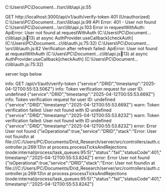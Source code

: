 C:\Users\PC\Document…t\src\lib\api.js:55

GET http://localhost:3000/api/v1/auth/verify-token 401 (Unauthorized)
C:\Users\PC\Document…t\src\lib\api.js:99
API Error: 401 - User not found
C:\Users\PC\Document…\src\lib\api.js:103
Error in requestWithAuth: ApiError: User not found
at requestWithAuth (C:\Users\PC\Document…c\lib\api.js:100:13)
at async AuthProvider.useCallback[checkAuth] (C:\Users\PC\Document…c\lib\auth.js:75:32)
C:\Users\PC\Document…\src\lib\auth.js:82
Verification after refresh failed: ApiError: User not found
at requestWithAuth (C:\Users\PC\Document…c\lib\api.js:100:13)
at async AuthProvider.useCallback[checkAuth] (C:\Users\PC\Document…c\lib\auth.js:75:32)

server logs below

info: GET /api/v1/auth/verify-token {"service":"DRID","timestamp":"2025-04-12T00:55:53.506Z"}
info: Token verification request for user ID: undefined {"service":"DRID","timestamp":"2025-04-12T00:55:53.669Z"}
info: Token verification request for user ID: undefined {"service":"DRID","timestamp":"2025-04-12T00:55:53.669Z"}
warn: Token verification failed: User not found with ID undefined {"service":"DRID","timestamp":"2025-04-12T00:55:53.823Z"}
warn: Token verification failed: User not found with ID undefined {"service":"DRID","timestamp":"2025-04-12T00:55:53.823Z"}
error: Error User not found {"isOperational":true,"service":"DRID","stack":"Error: User not found\n at file:///C:/Users/PC/Documents/Drid_Research/server/src/controllers/auth.controller.js:269:13\n at process.processTicksAndRejections (node:internal/process/task_queues:95:5)","status":"fail","statusCode":401,"timestamp":"2025-04-12T00:55:53.824Z"}
error: Error User not found {"isOperational":true,"service":"DRID","stack":"Error: User not found\n at file:///C:/Users/PC/Documents/Drid_Research/server/src/controllers/auth.controller.js:269:13\n at process.processTicksAndRejections (node:internal/process/task_queues:95:5)","status":"fail","statusCode":401,"timestamp":"2025-04-12T00:55:53.824Z"}
